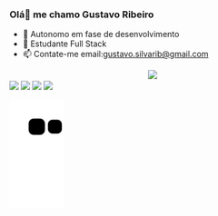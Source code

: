 ### Olá👋 me chamo  **Gustavo Ribeiro**
- 🔭 Autonomo em fase de desenvolvimento
- 🌱 Estudante Full Stack
- 📫 Contate-me email:gustavo.silvarib@gmail.com




<div align="center">
  <a href="https://github.com/gustavomegusta">
  <img height="180em" src="https://github-readme-stats.vercel.app/api?username=gustavomegusta&show_icons=true&theme=dark&include_all_commits=true&count_private=true"/>
  
</div>
  
 
<div> 
  <a href="https://www.youtube.com/channel/UC4pNLozj5H8LXk0Hls42z5A" target="_blank"><img src="https://img.shields.io/badge/YouTube-FF0000?style=for-the-badge&logo=youtube&logoColor=white" target="_blank"></a>
  <a href="https://instagram.com/rafaballerini" target="_blank"><img src="https://img.shields.io/badge/-Instagram-%23E4405F?style=for-the-badge&logo=instagram&logoColor=white" target="_blank"></a> 
  <a href = "mailto:gustavo.silvarib@gmail.com"><img src="https://img.shields.io/badge/-Gmail-%23333?style=for-the-badge&logo=gmail&logoColor=white" target="_blank"></a>
  <a href="https://www.linkedin.com/in/gustavo-me-gusta-b435b6241/" target="_blank"><img src="https://img.shields.io/badge/-LinkedIn-%230077B5?style=for-the-badge&logo=linkedin&logoColor=white" target="_blank"></a> 
 
  ![Snake animation](https://github.com/rafaballerini/rafaballerini/blob/output/github-contribution-grid-snake.svg)
 
</div>
